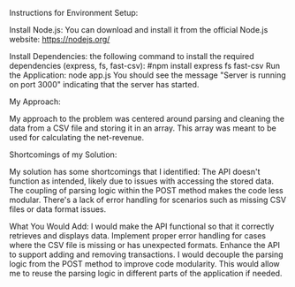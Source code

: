 Instructions for Environment Setup:

Install Node.js:
 You can download and install it from the official Node.js website: https://nodejs.org/

Install Dependencies:
the following command to install the required dependencies (express, fs, fast-csv): #npm install express fs fast-csv
Run the Application: node app.js
You should see the message "Server is running on port 3000" indicating that the server has started.

My Approach:

My approach to the problem was centered around parsing and cleaning the data from a CSV file and storing it in an array. This array was meant to be used for calculating the net-revenue.

Shortcomings of my Solution:

My solution has some shortcomings that I identified:
The API doesn't function as intended, likely due to issues with accessing the stored data.
The coupling of parsing logic within the POST method makes the code less modular.
There's a lack of error handling for scenarios such as missing CSV files or data format issues.

What You Would Add:
I would make the API functional so that it correctly retrieves and displays data.
Implement proper error handling for cases where the CSV file is missing or has unexpected formats.
Enhance the API to support adding and removing transactions.
I would decouple the parsing logic from the POST method to improve code modularity. This would allow me to reuse the parsing logic in different parts of the application if needed.

